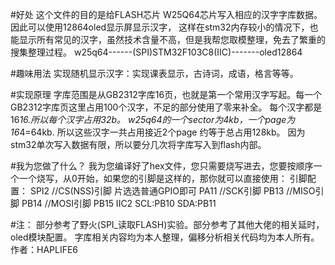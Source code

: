 #好处
这个文件的目的是给FLASH芯片 W25Q64芯片写入相应的汉字字库数据。因此可以使用12864oled显示屏显示汉字，
这样在stm32内存较小的情况下，也能显示所有常见的汉字，虽然技术含量不高，但是我帮您取模整理，免去了繁重的搜集整理过程。
w25q64------(SPI)STM32F103C8(IIC)-------oled12864

#趣味用法
实现随机显示汉字：实现课表显示，古诗词，成语，格言等等。

#实现原理
字库范围是从GB2312字库16页，也就是第一个常用汉字写起。每一个GB2312字库页这里占用100个汉字，不足的部分使用了零来补全。
每个汉字都是16*16.所以每个汉字占用32b。
w25q64的一个sector为4kb，一个page为16*4=64kb.
所以这些汉字一共占用接近2个page
约等于总占用128kb。
因为stm32单次写入数据有限，所以要分几次将字库写入到flash内部。

#我为您做了什么？
我为您编译好了hex文件，您只需要烧写进去，您要按顺序一个一个烧写，从0开始，如果您的引脚是这样的，那你就可以直接使用：
引脚配置：
SPI2
//CS(NSS)引脚 片选选普通GPIO即可  PA11
//SCK引脚   PB13
//MISO引脚  PB14
//MOSI引脚  PB15
IIC2
SCL:PB10
SDA:PB11

#注：
部分参考了野火(SPI_读取FLASH)实验。部分参考了其他大佬的相关延时，oled模块配置。
字库相关内容均为本人整理，偏移分析相关代码均为本人所有。
作者：HAPLIFE6
